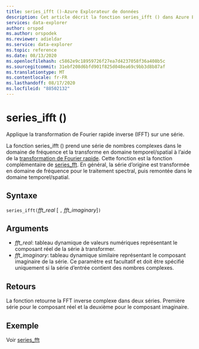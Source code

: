 ```yaml
---
title: series_ifft ()-Azure Explorateur de données
description: Cet article décrit la fonction series_ifft () dans Azure Explorateur de données.
services: data-explorer
author: orspod
ms.author: orspodek
ms.reviewer: adieldar
ms.service: data-explorer
ms.topic: reference
ms.date: 08/13/2020
ms.openlocfilehash: c5862e9c18959726f27ea7d4237058f36a408b5c
ms.sourcegitcommit: 31ebf208d6bfd901f825d048ea69c9bb3d8b87af
ms.translationtype: MT
ms.contentlocale: fr-FR
ms.lasthandoff: 08/17/2020
ms.locfileid: "88502132"
---
```

# <a name="series_ifft"></a>series_ifft ()

Applique la transformation de Fourier rapide inverse (IFFT) sur une série.  

La fonction series_ifft () prend une série de nombres complexes dans le domaine de fréquence et la transforme en domaine temporel/spatial à l’aide de la [transformation de Fourier rapide](https://en.wikipedia.org/wiki/Fast_Fourier_transform). Cette fonction est la fonction complémentaire de [series_fft](series-fft-function.md). En général, la série d’origine est transformée en domaine de fréquence pour le traitement spectral, puis remontée dans le domaine temporel/spatial.

## <a name="syntax"></a>Syntaxe

`series_ifft(`*fft_real* [ `,` *fft_imaginary*]`)`

## <a name="arguments"></a>Arguments

* *fft_real*: tableau dynamique de valeurs numériques représentant le composant réel de la série à transformer.
* *fft_imaginary*: tableau dynamique similaire représentant le composant imaginaire de la série. Ce paramètre est facultatif et doit être spécifié uniquement si la série d’entrée contient des nombres complexes.

## <a name="returns"></a>Retours

La fonction retourne la FFT inverse complexe dans deux séries. Première série pour le composant réel et la deuxième pour le composant imaginaire.

## <a name="example"></a>Exemple

Voir [series_fft](series-fft-function.md#example)
